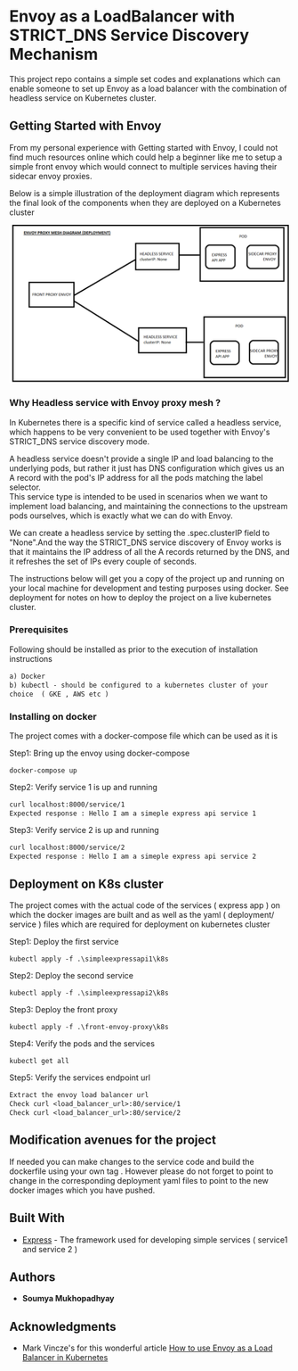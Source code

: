 # Envoy as a LoadBalancer with STRICT_DNS Service Discovery Mechanism
This project repo contains a simple set codes and explanations which can enable someone to set up Envoy as a load balancer with the combination of headless service on Kubernetes cluster. 

## Getting Started with Envoy

From my personal experience with Getting started with Envoy, I could not find much resources online which could help a beginner like me to setup a simple front envoy which would connect to multiple services having their sidecar envoy proxies.

Below is a simple illustration of the deployment diagram which represents the final look of the components when they are deployed on a Kubernetes cluster

![Envoy proxy mesh diagram](envoyproxymeshdeploymentdiagram.png?raw=true "Deployment diagram")


### Why Headless service with Envoy proxy mesh ?
In Kubernetes there is a specific kind of service called a headless service, which happens to be very convenient to be used together with Envoy's STRICT_DNS service discovery mode.

A headless service doesn't provide a single IP and load balancing to the underlying pods, but rather it just has DNS configuration which gives us an A record with the pod's IP address for all the pods matching the label selector.  
This service type is intended to be used in scenarios when we want to implement load balancing, and maintaining the connections to the upstream pods ourselves, which is exactly what we can do with Envoy.

We can create a headless service by setting the .spec.clusterIP field to "None".And the way the STRICT_DNS service discovery of Envoy works is that it maintains the IP address of all the A records returned by the DNS, and it refreshes the set of IPs every couple of seconds.

The instructions below will get you a copy of the project up and running on your local machine for development and testing purposes using docker. See deployment for notes on how to deploy the project on a live kubernetes cluster.

### Prerequisites

Following should be installed as prior to the execution of installation instructions

```
a) Docker
b) kubectl - should be configured to a kubernetes cluster of your choice  ( GKE , AWS etc )
```

### Installing on docker

The project comes with a docker-compose file which can be used as it is

Step1: Bring up the envoy using docker-compose
```
docker-compose up  
```

Step2: Verify service 1 is up and running
```
curl localhost:8000/service/1
Expected response : Hello I am a simeple express api service 1
```

Step3: Verify service 2 is up and running
```
curl localhost:8000/service/2 
Expected response : Hello I am a simeple express api service 2
```


## Deployment on K8s cluster

The project comes with the actual code of the services ( express app ) on which the docker images are built
and as well as the yaml ( deployment/ service ) files which are required for deployment on kubernetes cluster

Step1: Deploy the first service
```
kubectl apply -f .\simpleexpressapi1\k8s
```

Step2: Deploy the second service
```
kubectl apply -f .\simpleexpressapi2\k8s
```

Step3: Deploy the front proxy
```
kubectl apply -f .\front-envoy-proxy\k8s
```

Step4: Verify the pods and the services
```
kubectl get all
```

Step5: Verify the services endpoint url
```
Extract the envoy load balancer url
Check curl <load_balancer_url>:80/service/1
Check curl <load_balancer_url>:80/service/2
```
## Modification avenues for the project
If needed you can make changes to the service code and build the dockerfile using your own tag . However please do not forget to point to change in the corresponding deployment yaml files to point to the new docker images which you have pushed.

## Built With

* [Express](https://expressjs.com/) - The framework used for developing simple services ( service1 and service 2 )

 

## Authors

* **Soumya Mukhopadhyay** 

## Acknowledgments

* Mark Vincze's for this wonderful article [How to use Envoy as a Load Balancer in Kubernetes](https://blog.markvincze.com/how-to-use-envoy-as-a-load-balancer-in-kubernetes/)
